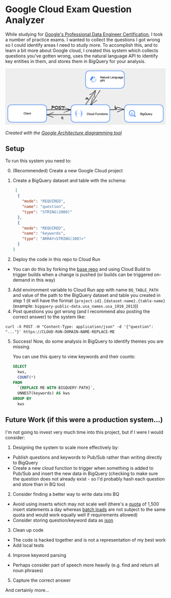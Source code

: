 # Google Cloud Exam Question Analyzer

While studying for [Google's Professional Data Engineer Certification](https://cloud.google.com/certification/data-engineer), I took a number of practice exams.
I wanted to collect the questions I got wrong so I could identify areas I need to study more.
To accomplish this, and to learn a bit more about Google cloud, I created this system which collects questions you've gotten wrong,
uses the natural language API to identify key entities in them, and stores them in BigQuery for your analysis.

![This system receives content POSTed to it from a client, find entities using the Natural Language API, writes those entities into BigQuery, and responds with the entities](architecture.png "System Architecture")

*Created with the [Google Architecture diagramming tool](https://googlecloudcheatsheet.withgoogle.com/architecture)*

## Setup

To run this system you need to:

0. (Recommended) Create a new Google Cloud project
1. Create a BigQuery dataset and table with the schema:

	```json
	 [
	  {
	    "mode": "REQUIRED",
	    "name": "question",
	    "type": "STRING(2000)"
	  },
	  {
	    "mode": "REQUIRED",
	    "name": "keywords",
	    "type": "ARRAY<STRING(100)>"
	  }
	] 
	```

2. Deploy the code in this repo to Cloud Run
  - You can do this by forking the [base repo](https://github.com/fhightower/google-cloud-exam-question-analyzer) and using Cloud Build to trigger builds when a change is pushed (or builds can be triggered on-demand in this way)
3. Add environment variable to Cloud Run app with name `BQ_TABLE_PATH` and value of the path to the BigQuery dataset and table you created in step 1 (it will have the format `{project-id}.{dataset-name}.{table-name}` (example: `bigquery-public-data.usa_names.usa_1910_2013`))
4. Post questions you got wrong (and I recommend also posting the correct answer) to the system like:

```
curl -X POST -H "Content-Type: application/json" -d '{"question": "..."}' https://CLOUD-RUN-DOMAIN-NAME-REPLACE-ME
```

5. Success! Now, do some analysis in BigQuery to identify themes you are missing.

	You can use this query to view keywords and their counts:

	```sql
	SELECT
	  kws,
	  COUNT(*)
	FROM
	  `{REPLACE-ME-WITH-BIGQUERY-PATH}`,
	  UNNEST(keywords) AS kws
	GROUP BY
	  kws
	```

## Future Work (if this were a production system...)

I'm not going to invest very much time into this project, but if I were I would consider:

1. Designing the system to scale more effectively by:
  - Publish questions and keywords to Pub/Sub rather than writing directly to BigQuery
  - Create a new cloud function to trigger when something is added to Pub/Sub and insert the new data in BigQuery (checking to make sure the question does not already exist - so I'd probably hash each question and store than in BQ too)
2. Consider finding a better way to write data into BQ
  - Avoid using inserts which may not scale well (there's a [quota](https://cloud.google.com/bigquery/quotas#load_job_per_table.long) of 1,500 insert statements a day whereas [batch loads](https://cloud.google.com/bigquery/docs/batch-loading-data) are not subject to the same quota and would work equally well if requirements allowed)
  - Consider storing question/keyword data as [json](https://cloud.google.com/bigquery/docs/reference/standard-sql/json-data)
3. Clean up code
  - The code is hacked together and is not a representation of my best work
  - Add local tests
4. Improve keyword parsing
  - Perhaps consider part of speech more heavily (e.g. find and return all noun phrases)
5. Capture the correct answer

And certainly more...

